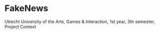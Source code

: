 # FakeNews
Utrecht University of the Arts, Games &amp; Interaction, 1st year, 3th semester, Project Context
